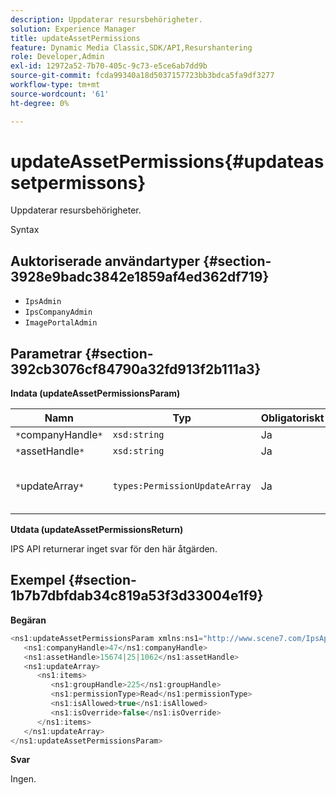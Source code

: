```yaml
---
description: Uppdaterar resursbehörigheter.
solution: Experience Manager
title: updateAssetPermissions
feature: Dynamic Media Classic,SDK/API,Resurshantering
role: Developer,Admin
exl-id: 12972a52-7b70-405c-9c73-e5ce6ab7dd9b
source-git-commit: fcda99340a18d5037157723bb3bdca5fa9df3277
workflow-type: tm+mt
source-wordcount: '61'
ht-degree: 0%

---
```


# updateAssetPermissions{#updateassetpermissons}

Uppdaterar resursbehörigheter.

Syntax

## Auktoriserade användartyper {#section-3928e9badc3842e1859af4ed362df719}

* `IpsAdmin`
* `IpsCompanyAdmin`
* `ImagePortalAdmin`

## Parametrar {#section-392cb3076cf84790a32fd913f2b111a3}

**Indata (updateAssetPermissionsParam)**

| Namn | Typ | Obligatoriskt | Beskrivning |
|---|---|---|---|
| `*`companyHandle`*` | `xsd:string` | Ja | Företagshandtag. |
| `*`assetHandle`*` | `xsd:string` | Ja | Resurshandtag. |
| `*`updateArray`*` | `types:PermissionUpdateArray` | Ja | Behörigheter som du vill använda för resursen. |

**Utdata (updateAssetPermissionsReturn)**

IPS API returnerar inget svar för den här åtgärden.

## Exempel {#section-1b7b7dbfdab34c819a53f3d33004e1f9}

**Begäran**

```java
<ns1:updateAssetPermissionsParam xmlns:ns1="http://www.scene7.com/IpsApi/xsd">
   <ns1:companyHandle>47</ns1:companyHandle>
   <ns1:assetHandle>15674|25|1062</ns1:assetHandle>
   <ns1:updateArray>
      <ns1:items>
         <ns1:groupHandle>225</ns1:groupHandle>
         <ns1:permissionType>Read</ns1:permissionType>
         <ns1:isAllowed>true</ns1:isAllowed>
         <ns1:isOverride>false</ns1:isOverride>
      </ns1:items>
   </ns1:updateArray>
</ns1:updateAssetPermissionsParam>
```

**Svar**

Ingen.
